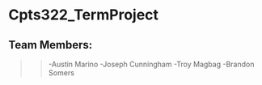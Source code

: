 # Cpts322_TermProject
## Team Members:
>>-Austin Marino
>>-Joseph Cunningham
>>-Troy Magbag
>>-Brandon Somers
